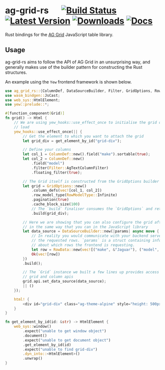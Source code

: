 # ag-grid-rs &emsp; [![Build Status]][actions] [![Latest Version]][crates.io] [![Downloads]][crates.io] [![Docs]][docs.rs]

[Build Status]: https://img.shields.io/github/workflow/status/mfreeborn/ag-grid-rs/CI/main
[actions]: https://github.com/mfreeborn/ag-grid-rs/actions?query=branch%3Amain
[Latest Version]: https://img.shields.io/crates/v/ag-grid-rs.svg
[Downloads]: https://img.shields.io/crates/d/ag-grid-rs.svg
[crates.io]: https://crates.io/crates/ag-grid-rs
[Docs]: https://img.shields.io/badge/docs-latest-blue.svg
[docs.rs]: https://docs.rs/ag-grid-rs/latest/ag_grid_rs

Rust bindings for the [AG Grid](https://www.ag-grid.com/) JavaScript table library.

## Usage

ag-grid-rs aims to follow the API of AG Grid in an unsurprising way, and generally makes use of the builder pattern for constructing the Rust structures.

An example using the `Yew` frontend framework is shown below.

```rust
use ag_grid_rs::{ColumnDef, DataSourceBuilder, Filter, GridOptions, RowData, RowModelType};
use wasm_bindgen::JsCast;
use web_sys::HtmlElement;
use yew::prelude::*;

#[function_component(Grid)]
fn grid() -> Html {
    // We are using yew_hooks::use_effect_once to initialise the grid once on page
    // load
    yew_hooks::use_effect_once(|| {
        // Get the element to which you want to attach the grid
        let grid_div = get_element_by_id("grid-div");

        // Define your columns
        let col_1 = ColumnDef::new().field("make").sortable(true);
        let col_2 = ColumnDef::new()
            .field("model")
            .filter(Filter::AgTextColumnFilter)
            .floating_filter(true);

        // The Grid itself is constructed from the GridOptions builder struct
        let grid = GridOptions::new()
            .column_defs(vec![col_1, col_2])
            .row_model_type(RowModelType::Infinite)
            .pagination(true)
            .cache_block_size(100)
            // The `build` finaliser consumes the `GridOptions` and returns a `Grid` instance
            .build(grid_div);

        // Here we are showing that you can also configure the grid after it is built,
        // in the same way that you can in the JavaScript library
        let data_source = DataSourceBuilder::new(|params| async move {
            // In reality you would communicate with your backend server here to retrieve
            // the requested rows. `params` is a struct containing information
            // about which rows the frontend is requesting.
            let row = RowData::new(vec![("make", &"Jaguar"), ("model", &"F-Type")]);
            Ok(vec![row])
        })
        .build();

        // The `Grid` instance we built a few lines up provides access to the underlying
        // grid and column apis
        grid.api.set_data_source(data_source);
        || ()
    });

    html! {
        <div id="grid-div" class="ag-theme-alpine" style="height: 500px"/>
    }
}

fn get_element_by_id(id: &str) -> HtmlElement {
    web_sys::window()
        .expect("unable to get window object")
        .document()
        .expect("unable to get document object")
        .get_element_by_id(id)
        .expect("unable to find grid-div")
        .dyn_into::<HtmlElement>()
        .unwrap()
}
```